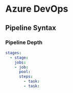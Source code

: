 # Azure DevOps
## Pipeline Syntax
### Pipeline Depth
```yaml
stages:
  - stage:
    jobs:
    - job:
      pool:
      steps:
        - task:
        - task:
```
